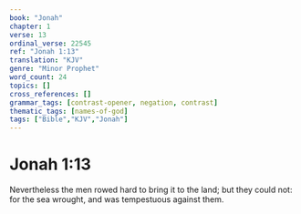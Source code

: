 ```yaml
---
book: "Jonah"
chapter: 1
verse: 13
ordinal_verse: 22545
ref: "Jonah 1:13"
translation: "KJV"
genre: "Minor Prophet"
word_count: 24
topics: []
cross_references: []
grammar_tags: [contrast-opener, negation, contrast]
thematic_tags: [names-of-god]
tags: ["Bible","KJV","Jonah"]
---
```


# Jonah 1:13

Nevertheless the men rowed hard to bring it to the land; but they could not: for the sea wrought, and was tempestuous against them.

